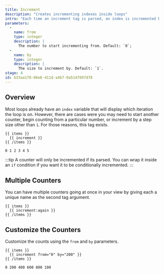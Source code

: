 ```yaml
---
title: Increment
description: "Creates incrementing indexes inside loops"
intro: "Each time an increment tag is parsed, an index is incremented by one and displayed."
parameters:
  -
    name: from
    type: integer
    description: |
      The number to start incrementing from. Default: `0`;
  -
    name: by
    type: integer
    description: |
      The size to increment by. Default: `1`.
stage: 4
id: b33aa176-06e6-411d-a4b7-0a514f697d78
---
```

## Overview

Most loops already have an `index` variable that will display which iteration the loop is on. However, there are cases were you may need to start another counter, begin counting from a particular number, or increment by a step size other than `1`. For those reasons, this tag exists.

```
{{ items }}
  {{ increment }}
{{ /items }}
```

```html
0 1 2 3 4 5
```

:::tip
A counter will only be incremented if its parsed. You can wrap it inside an `if` condition if you want it to be conditionally incremented.
:::

## Multiple Counters

You can have multiple counters going at once in your view by giving each a unique name as the second tag argument.

```
{{ items }}
  {{ increment:again }}
{{ /items }}
```

## Customize the Counters

Customize the counts using the `from` and `by` parameters.

```
{{ items }}
  {{ increment from="0" by="200" }}
{{ /items }}
```

```html
0 200 400 600 800 100
```
